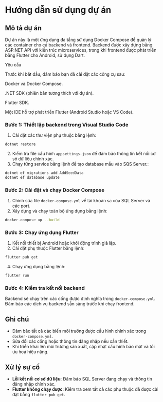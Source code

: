 # Hướng dẫn sử dụng dự án

## Mô tả dự án

Dự án này là một ứng dụng đa tầng sử dụng Docker Compose để quản lý các container cho cả backend và frontend. Backend được xây dựng bằng ASP.NET API với kiến trúc microservices, trong khi frontend được phát triển bằng Flutter cho Android, sử dụng Dart.

Yêu cầu

Trước khi bắt đầu, đảm bảo bạn đã cài đặt các công cụ sau:

Docker và Docker Compose.

.NET SDK (phiên bản tương thích với dự án).

Flutter SDK.

Một IDE hỗ trợ phát triển Flutter (Android Studio hoặc VS Code).


### Bước 1: Thiết lập backend trong Visual Studio Code

1. Cài đặt các thư viện phụ thuộc bằng lệnh:

```bash
dotnet restore
```

2. Kiểm tra file cấu hình `appsettings.json` để đảm bảo thông tin kết nối cơ sở dữ liệu chính xác.
3. Chạy từng service bằng lệnh để tạo database mẫu vào SQS Server.:

```bash
dotnet ef migrations add AddSeedData
dotnet ef database update

```
### Bước 2: Cài đặt và chạy Docker Compose

1. Chỉnh sửa file `docker-compose.yml` về tài khoản sa của SQL Server và các port.
2. Xây dựng và chạy toàn bộ ứng dụng bằng lệnh:

```bash
docker-compose up --build
```

### Bước 3: Chạy ứng dụng Flutter


1. Kết nối thiết bị Android hoặc khởi động trình giả lập.
2. Cài đặt phụ thuộc Flutter bằng lệnh:

```bash
flutter pub get
```

4. Chạy ứng dụng bằng lệnh:

```bash
flutter run
```

### Bước 4: Kiểm tra kết nối backend

Backend sẽ chạy trên các cổng được định nghĩa trong `docker-compose.yml`. Đảm bảo các dịch vụ backend sẵn sàng trước khi chạy frontend.



## Ghi chú

- Đảm bảo tất cả các biến môi trường được cấu hình chính xác trong `docker-compose.yml`.
- Sửa đổi các cổng hoặc thông tin đăng nhập nếu cần thiết.
- Khi triển khai lên môi trường sản xuất, cập nhật cấu hình bảo mật và tối ưu hoá hiệu năng.

## Xử lý sự cố

- **Lỗi kết nối cơ sở dữ liệu**: Đảm bảo SQL Server đang chạy và thông tin đăng nhập chính xác.
- **Flutter không chạy được**: Kiểm tra xem tất cả các phụ thuộc đã được cài đặt bằng `flutter pub get`.



